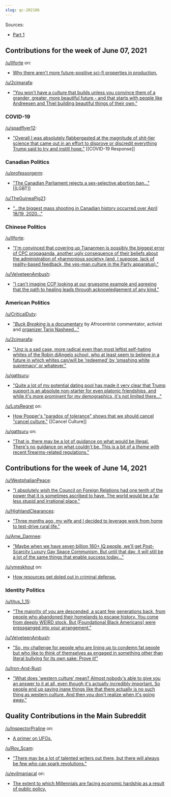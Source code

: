 ```yaml
---
slug: qc-202106
---
```


Sources:

- [Part 1](https://old.reddit.com/r/TheMotte/comments/o6qliw/quality_contributions_report_for_june_2021_12/)


## Contributions for the week of June 07, 2021

[/u/Ilforte](https://old.reddit.com/u/Ilforte) on:

- [Why there aren't more future-positive sci-fi properties in production.](https://old.reddit.com/r/TheMotte/comments/nu5kvj/culture_war_roundup_for_the_week_of_june_07_2021/h149c9j/?context=3&sort=best)

[/u/2cimarafa](https://old.reddit.com/u/2cimarafa):

- ["You won't have a culture that builds unless you convince them of a grander, greater, more beautiful future - and that starts with people like Andreesen and Thiel building beautiful things of their own."](https://old.reddit.com/r/TheMotte/comments/nu5kvj/culture_war_roundup_for_the_week_of_june_07_2021/h153k9m/?context=3&sort=best)

### COVID-19

[/u/spadflyer12](https://old.reddit.com/u/spadflyer12):

- ["Overall I was absolutely flabbergasted at the magnitude of shit-tier science that came out in an effort to disprove or discredit everything Trump said to try and instill hope."](https://old.reddit.com/r/TheMotte/comments/nu5kvj/culture_war_roundup_for_the_week_of_june_07_2021/h1dxlcd/?context=3&sort=best) [[COVID-19 Response]]

### Canadian Politics

[/u/professorgerm](https://old.reddit.com/u/professorgerm):

- ["The Canadian Parliament rejects a sex-selective abortion ban..."](https://old.reddit.com/r/TheMotte/comments/nu5kvj/culture_war_roundup_for_the_week_of_june_07_2021/h0xk13z/?context=3&sort=best) [[LGBT]]

[/u/TheGuineaPig21](https://old.reddit.com/u/TheGuineaPig21):

- ["...the biggest mass shooting in Canadian history occurred over April 18/19, 2020..."](https://old.reddit.com/r/TheMotte/comments/nu5kvj/culture_war_roundup_for_the_week_of_june_07_2021/h0xnnd3/?context=3&sort=best)

### Chinese Politics

[/u/Ilforte](https://old.reddit.com/u/Ilforte):

- ["I'm convinced that covering up Tiananmen is possibly the biggest error of CPC propaganda, another ugly consequence of their beliefs about the administration of «harmonious society» (and, I suppose, lack of reality-based feedback, the yes-man culture in the Party apparatus)."](https://old.reddit.com/r/TheMotte/comments/nu5kvj/culture_war_roundup_for_the_week_of_june_07_2021/h12gcwp/?context=3&sort=best)

[/u/VelveteenAmbush](https://old.reddit.com/u/VelveteenAmbush):

- ["I can't imagine CCP looking at our gruesome example and agreeing that the path to healing leads through acknowledgement of any kind."](https://old.reddit.com/r/TheMotte/comments/nu5kvj/culture_war_roundup_for_the_week_of_june_07_2021/h130ouc/?context=3&sort=best)

### American Politics

[/u/CriticalDuty](https://old.reddit.com/u/CriticalDuty):

- ["_Buck Breaking_ is a documentary](https://old.reddit.com/r/TheMotte/comments/nu5kvj/culture_war_roundup_for_the_week_of_june_07_2021/h0ztimq/?context=3&sort=best) by Afrocentrist commentator, activist and [organizer Tariq Nasheed..."](https://old.reddit.com/r/TheMotte/comments/nu5kvj/culture_war_roundup_for_the_week_of_june_07_2021/h0ztj9z/?context=3&sort=best)

[/u/2cimarafa](https://old.reddit.com/u/2cimarafa):

- ["Unz is a sad case, more radical even than most leftist self-hating whites of the Robin diAngelo school, who at least seem to believe in a future in which whites can/will be ‘redeemed’ by ‘smashing white supremacy’ or whatever."](https://old.reddit.com/r/TheMotte/comments/nu5kvj/culture_war_roundup_for_the_week_of_june_07_2021/h10tbam/?context=3&sort=best)

[/u/gattsuru](https://old.reddit.com/u/gattsuru):

- ["Quite a lot of my potential dating pool has made it very clear that Trump support is an absolute non-starter for even platonic friendships, and while it's more prominent for my demographics, it's not limited there..."](https://old.reddit.com/r/TheMotte/comments/nu5kvj/culture_war_roundup_for_the_week_of_june_07_2021/h13m2g3/?context=3&sort=best)

[/u/LotsRegret](https://old.reddit.com/u/LotsRegret) on:

- [How Popper's "paradox of tolerance" shows that we should cancel "cancel culture."](https://old.reddit.com/r/TheMotte/comments/nu5kvj/culture_war_roundup_for_the_week_of_june_07_2021/h13q102/?context=3&sort=best) [[Cancel Culture]]

[/u/gattsuru](https://old.reddit.com/u/gattsuru) on:

- ["That is, there may be a lot of guidance on what would be illegal. There's no guidance on what couldn't be. This is a bit of a _theme_ with recent firearms-related regulations."](https://old.reddit.com/r/TheMotte/comments/nu5kvj/culture_war_roundup_for_the_week_of_june_07_2021/h1elhvd/?context=3&sort=best)

## Contributions for the week of June 14, 2021

[/u/WestphalianPeace](https://old.reddit.com/u/WestphalianPeace):

- ["I absolutely wish the Council on Foreign Relations had one tenth of the power that it is sometimes ascribed to have. The world would be a far less stupid and irrational place."](https://old.reddit.com/r/TheMotte/comments/nzg9y4/culture_war_roundup_for_the_week_of_june_14_2021/h1q4w6l/?context=3&sort=best)

[/u/HighlandClearances](https://old.reddit.com/u/HighlandClearances):

- ["Three months ago, my wife and I decided to leverage work from home to test-drive rural life."](https://old.reddit.com/r/TheMotte/comments/nzg9y4/culture_war_roundup_for_the_week_of_june_14_2021/h1u8xqf/?context=3&sort=best)

[/u/Ame\_Damnee](https://old.reddit.com/u/Ame_Damnee):

- ["Maybe when we have seven billion 160+ IQ people, we'll get Post-Scarcity Luxury Gay Space Communism. But until that day, it will still be a lot of the same things that enable success today..."](https://old.reddit.com/r/TheMotte/comments/nzg9y4/culture_war_roundup_for_the_week_of_june_14_2021/h1ye6nu/?context=3&sort=best)

[/u/ymeskhout](https://old.reddit.com/u/ymeskhout) on:

- [How resources get doled out in criminal defense.](https://old.reddit.com/r/TheMotte/comments/nzg9y4/culture_war_roundup_for_the_week_of_june_14_2021/h1zf63k/?context=3&sort=best)

### Identity Politics

[/u/titus\_1\_15](https://old.reddit.com/u/titus_1_15):

- ["The majority of you are descended, a scant few generations back, from people who abandoned their homelands to escape history. You come from deeply WEIRD stock. But \[Foundational Black Americans\] were pressganged into your arrangement."](https://old.reddit.com/r/TheMotte/comments/nzg9y4/culture_war_roundup_for_the_week_of_june_14_2021/h1r7j86/?context=3&sort=best)

[/u/VelveteenAmbush](https://old.reddit.com/u/VelveteenAmbush):

- ["So, my challenge for people who are lining up to condemn fat people but who like to think of themselves as engaged in something other than literal bullying for its own sake: Prove it!"](https://old.reddit.com/r/TheMotte/comments/nzg9y4/culture_war_roundup_for_the_week_of_june_14_2021/h24hwwr/?context=3&sort=best)

[/u/Iron-And-Rust](https://old.reddit.com/u/Iron-And-Rust):

- ["What does 'western culture' mean? Almost nobody's able to give you an answer to it at all, even though it's actually incredibly important. So people end up saying inane things like that there actually is no such thing as western culture. And then you don't realize when it's going away."](https://old.reddit.com/r/TheMotte/comments/nzg9y4/culture_war_roundup_for_the_week_of_june_14_2021/h2fxdw0/?context=3&sort=best)

## Quality Contributions in the Main Subreddit

[/u/InspectorPraline](https://old.reddit.com/u/InspectorPraline) on:

- [A primer on UFOs.](https://old.reddit.com/r/TheMotte/comments/nvy4ys/a_primer_on_ufos/?context=3&sort=best)

[/u/Rov\_Scam](https://old.reddit.com/u/Rov_Scam):

- ["There may be a lot of talented writers out there, but there will always be few who can spark revolutions."](https://old.reddit.com/r/TheMotte/comments/nyq6j1/smallscale_question_sunday_for_june_13_2021/h1osdos/?context=3&sort=best)

[/u/evilmaniacal](https://old.reddit.com/u/evilmaniacal) on:

- [The extent to which Millennials are facing economic hardship as a result of public policy.](https://old.reddit.com/r/TheMotte/comments/o2znl6/no_millennials_dont_have_it_worse_than_previous/h29w5t3/?context=3&sort=best)

